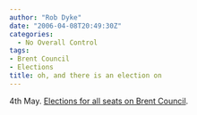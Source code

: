 ```yaml
---
author: "Rob Dyke"
date: "2006-04-08T20:49:30Z"
categories:
  - No Overall Control
tags:
- Brent Council
- Elections
title: oh, and there is an election on
---
```

4th May. [Elections for all seats on Brent Council](http://www.brent.gov.uk/elections.nsf/2f123bcc3c5e238c80256ad20034644f/c79c7458ee53559f802570a8004a5b12?OpenDocument).
